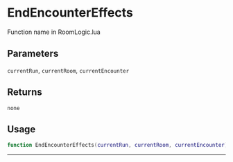 # EndEncounterEffects
Function name in RoomLogic.lua
## Parameters
`currentRun`, `currentRoom`, `currentEncounter`
## Returns
`none`
## Usage
```lua
function EndEncounterEffects(currentRun, currentRoom, currentEncounter)
```
---
